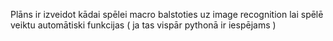 Plāns ir izveidot kādai spēlei macro balstoties uz image recognition
lai spēlē veiktu automātiski funkcijas ( ja tas vispār pythonā
ir iespējams )
